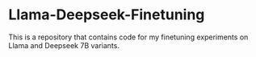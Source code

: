 # Llama-Deepseek-Finetuning
This is a repository that contains code for my finetuning experiments on Llama and Deepseek 7B variants. 
